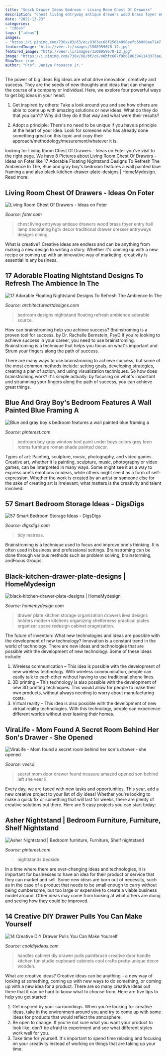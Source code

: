 ```yaml
---
title: "Snack Drawer Ideas Bedroom ~ Living Room Chest Of Drawers"
description: "Chest living entryway antique drawers wood brass foyer entry hall lamp decorating hgtv decor traditional drawer dresser entryways designs dining"
date: "2022-12-23"
categories:
- "ideas"
tags: ["ideas"]
images:
- "https://i.pinimg.com/736x/83/63/ec/8363ec66f25614890eefc6bdd0ee7147.jpg"
featuredImage: "http://veer.li/images/1508959678-12.jpg"
featured_image: "http://veer.li/images/1508959678-12.jpg"
image: "https://i.pinimg.com/736x/08/bf/c6/08bfc607f9b61863941143373ae128bc--bedroom-bed-teen-bedroom.jpg"
ShowToc: true
author: "Prof. Janiya Prosacco Jr."
---
```



The power of big ideas
Big ideas are what drive innovation, creativity and success. They are the seeds of new thoughts and ideas that can change the course of a company or individual. Here, we explore four powerful ways to get big ideas in your head:
1. Get inspired by others: Take a look around you and see how others are able to come up with amazing solutions or new ideas. What do they do that you can't? Why did they do it that way and what were their results?

2. Adopt a principle: There's no need to be unique if you have a principle at the heart of your idea. Look for someone who has already done something great on this topic and copy their approach/methodology/mesurement/whatever it is.

	

		
looking for Living Room Chest Of Drawers - Ideas on Foter you've visit to the right page. We have 8 Pictures about Living Room Chest Of Drawers - Ideas on Foter like 17 Adorable Floating Nightstand Designs To Refresh The Ambience In The, Blue and gray boy&#039;s bedroom features a wall painted blue framing a and also black-kitchen-drawer-plate-designs | HomeMydesign. Read more:
		
    
## Living Room Chest Of Drawers - Ideas On Foter

<img loading=lazy src="https://foter.com/photos/title/living-room-chest-of-drawers.jpg" onerror="this.onerror=null;this.src='https://tse4.mm.bing.net/th?id=OIP.MeG_FViTJ91zhN3Yn_htKQHaJ4&amp;pid=15.1';" alt="Living Room Chest Of Drawers - Ideas on Foter">

_Source: foter.com_

>chest living entryway antique drawers wood brass foyer entry hall lamp decorating hgtv decor traditional drawer dresser entryways designs dining. 

	

What is creative?
Creative ideas are endless and can be anything from making a new design to writing a story. Whether it's coming up with a new recipe or coming up with an innovative way of marketing, creativity is essential in any business.

    
## 17 Adorable Floating Nightstand Designs To Refresh The Ambience In The

<img loading=lazy src="https://www.architectureartdesigns.com/wp-content/uploads/2016/08/11-27-630x504.jpg" onerror="this.onerror=null;this.src='https://tse3.mm.bing.net/th?id=OIP.4YqfRcqipCPJcePBy02qPgHaF7&amp;pid=15.1';" alt="17 Adorable Floating Nightstand Designs To Refresh The Ambience In The">

_Source: architectureartdesigns.com_

>bedroom designs nightstand floating refresh ambience adorable source. 

	

How can brainstroming help you achieve success?
Brainstroming is a proven tool for success. by Dr. Rachelle Bernstein, PsyD
If you're looking to achieve success in your career, you need to use brainstroming. Brainstroming is a technique that helps you focus on what's important and Strum your fingers along the path of success.

There are many ways to use brainstroming to achieve success, but some of the most common methods include: setting goals, developing strategies, creating a plan of action, and using visualization techniques. So how does brainstroming work? It's simple actually: by focusing on what's important and strumming your fingers along the path of success, you can achieve great things.

    
## Blue And Gray Boy&#039;s Bedroom Features A Wall Painted Blue Framing A

<img loading=lazy src="https://i.pinimg.com/736x/08/bf/c6/08bfc607f9b61863941143373ae128bc--bedroom-bed-teen-bedroom.jpg" onerror="this.onerror=null;this.src='https://tse2.mm.bing.net/th?id=OIP.gOPi0AqSYdbOuQoDWfHAFAHaLH&amp;pid=15.1';" alt="Blue and gray boy&#039;s bedroom features a wall painted blue framing a">

_Source: pinterest.com_

>bedroom boy gray window bed paint under boys colors grey teen rooms furniture roman shade painted decor. 

	

Types of art: Painting, sculpture, music, photography, and video games.
Creative art, whether it is painting, sculpture, music, photography or video games, can be interpreted in many ways. Some might see it as a way to express one's emotions or ideas, while others might see it as a form of self-expression. Whether the work is created by an artist or someone else for the sake of creating art is irrelevant; what matters is the creativity and talent involved.

    
## 57 Smart Bedroom Storage Ideas - DigsDigs

<img loading=lazy src="https://www.digsdigs.com/photos/2013/08/this-is-definitely-a-very-smart-bed-design-with-an-additional-matress-and-a-tidy-storage-and-working-space.jpg" onerror="this.onerror=null;this.src='https://tse1.mm.bing.net/th?id=OIP.cWlojHuSJxosItzHW_U57wHaLE&amp;pid=15.1';" alt="57 Smart Bedroom Storage Ideas - DigsDigs">

_Source: digsdigs.com_

>tidy matress. 

	

Brainstroming is a technique used to focus and improve one's thinking. It is often used in business and professional settings. Brainstroming can be done through various methods such as problem solving, brainstorming, andFocus Groups.

    
## Black-kitchen-drawer-plate-designs | HomeMydesign

<img loading=lazy src="https://homemydesign.com/wp-content/uploads/2014/06/black-kitchen-drawer-plate-designs.jpg" onerror="this.onerror=null;this.src='https://tse2.mm.bing.net/th?id=OIP.WeFCVduY8UWxlkxgrdQn7gHaJQ&amp;pid=15.1';" alt="black-kitchen-drawer-plate-designs | HomeMydesign">

_Source: homemydesign.com_

>drawer plate kitchen storage organization drawers ikea designs holders modern kitchens organizing shelterness practical plates organizer space redesign cabinet oragnization. 

	

The future of invention: What new technologies and ideas are possible with the development of new technology?
Innovation is a constant trend in the world of technology. There are new ideas and technologies that are possible with the development of new technology. Some of these ideas include: 
1) Wireless communication – This idea is possible with the development of new wireless technology. With wireless communication, people can easily talk to each other without having to use traditional phone lines. 
2) 3D printing – This technology is also possible with the development of new 3D printing techniques. This would allow for people to make their own products, without always needing to worry about manufacturing costs. 
3) Virtual reality – This idea is also possible with the development of new virtual reality technologies. With this technology, people can experience different worlds without ever leaving their homes.

    
## ViraLife - Mom Found A Secret Room Behind Her Son&#039;s Drawer - She Opened

<img loading=lazy src="http://veer.li/images/1508959678-12.jpg" onerror="this.onerror=null;this.src='https://tse3.mm.bing.net/th?id=OIP.lKD6FTOTTjQwVXCKIOEiuQHaLG&amp;pid=15.1';" alt="ViraLife - Mom found a secret room behind her son&#039;s drawer - she opened">

_Source: veer.li_

>secret mom door drawer found treasure amazed opened son behind left she veer li. 

	

Every day, we are faced with new tasks and opportunities. This year, add a new creative project to your list of diy ideas! Whether you're looking to make a quick fix or something that will last for weeks, there are plenty of creative solutions out there. Here are 5 easy projects you can start today: 

    
## Asher Nightstand | Bedroom Furniture, Furniture, Shelf Nightstand

<img loading=lazy src="https://i.pinimg.com/736x/83/63/ec/8363ec66f25614890eefc6bdd0ee7147.jpg" onerror="this.onerror=null;this.src='https://tse2.mm.bing.net/th?id=OIP.UmaD9BrsUxl-xVmrOCiviQHaHa&amp;pid=15.1';" alt="Asher Nightstand | Bedroom furniture, Furniture, Shelf nightstand">

_Source: pinterest.com_

>nightstands bedside. 

	

In a time where there are ever-changing ideas and technologies, it is important for businesses to have an idea for their product or service that they can market and sell. Some new ideas are born out of necessity, such as in the case of a product that needs to be small enough to carry without being cumbersome, but too large or expensive to create a viable business model around. Other ideas may come from looking at what others are doing and seeing how they could be improved.

    
## 14 Creative DIY Drawer Pulls You Can Make Yourself

<img loading=lazy src="http://cooldiyideas.com/wp-content/uploads/2015/07/Paintbrush-Cabinet-Handles.jpg" onerror="this.onerror=null;this.src='https://tse2.mm.bing.net/th?id=OIP.7f0LHC1r6T692EHxc1V9HwHaLE&amp;pid=15.1';" alt="14 Creative DIY Drawer Pulls You Can Make Yourself">

_Source: cooldiyideas.com_

>handles cabinet diy drawer pulls paintbrush creative door handle kitchen fun studio cupboard cabinets cool crafts pretty unique decor wooden. 

	

What are creative ideas?
Creative ideas can be anything – a new way of looking at something, coming up with new ways to do something, or coming up with a new idea for a product. There are so many creative ideas out there that it can be hard to know what to choose from. Here are five tips to help you get started: 
1) Get inspired by your surroundings. When you're looking for creative ideas, take in the environment around you and try to come up with some ideas for products that would reflect the atmosphere. 
2) Be open to change. If you're not sure what you want your product to look like, don't be afraid to experiment and see what different styles work well for you. 
3) Take time for yourself. It's important to spend time relaxing and focusing on your creativity instead of working on things that are taking up your time.

